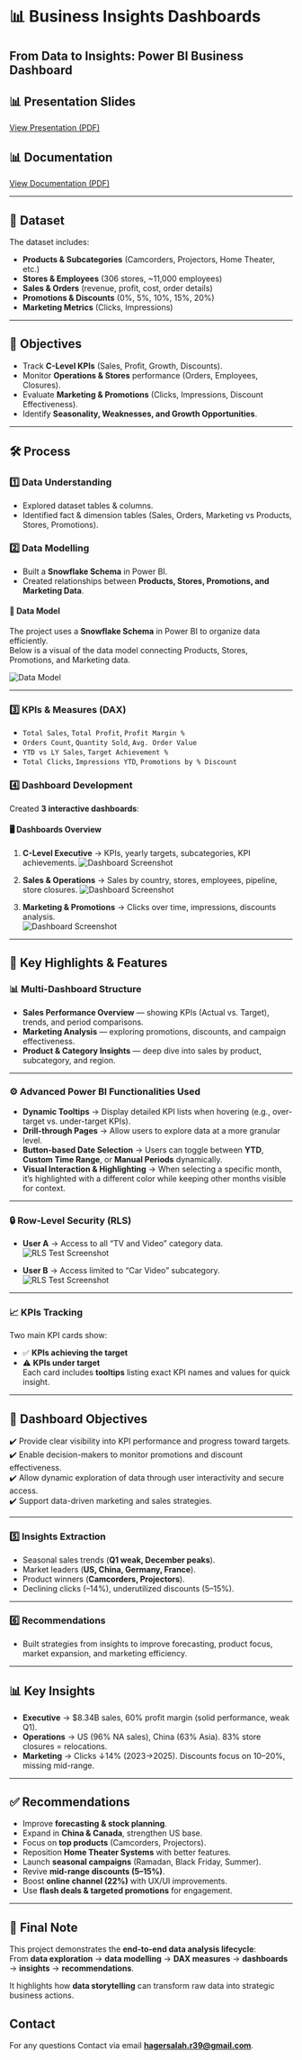# 📊 Business Insights Dashboards  
## From Data to Insights: Power BI Business Dashboard  

## 📊 Presentation Slides
[View Presentation (PDF)](https://github.com/HagerSalahRamadan/Power-BI-Business-Insights/blob/main/Presentation_Sales%20Analysis.pdf?raw=true)


## 📊 Documentation 
[View Documentation (PDF)](https://github.com/HagerSalahRamadan/Power-BI-Business-Insights/blob/main/Documentation_Sales%20Analysis.pdf)


---

## 📂 Dataset  
The dataset includes:
- **Products & Subcategories** (Camcorders, Projectors, Home Theater, etc.)
- **Stores & Employees** (306 stores, ~11,000 employees)
- **Sales & Orders** (revenue, profit, cost, order details)
- **Promotions & Discounts** (0%, 5%, 10%, 15%, 20%)
- **Marketing Metrics** (Clicks, Impressions)

---

## 🎯 Objectives  
- Track **C-Level KPIs** (Sales, Profit, Growth, Discounts).  
- Monitor **Operations & Stores** performance (Orders, Employees, Closures).  
- Evaluate **Marketing & Promotions** (Clicks, Impressions, Discount Effectiveness).  
- Identify **Seasonality, Weaknesses, and Growth Opportunities**.  

---

## 🛠️ Process  

### 1️⃣ Data Understanding  
- Explored dataset tables & columns.  
- Identified fact & dimension tables (Sales, Orders, Marketing vs Products, Stores, Promotions).  

### 2️⃣ Data Modelling  
- Built a **Snowflake Schema** in Power BI.  
- Created relationships between **Products, Stores, Promotions, and Marketing Data**.  

#### 🧩 Data Model  
The project uses a **Snowflake Schema** in Power BI to organize data efficiently.  
Below is a visual of the data model connecting Products, Stores, Promotions, and Marketing data.

![Data Model](https://github.com/HagerSalahRamadan/Power-BI-Business-Insights/blob/main/model.jpg)

---

### 3️⃣ KPIs & Measures (DAX)  
- `Total Sales`, `Total Profit`, `Profit Margin %`  
- `Orders Count`, `Quantity Sold`, `Avg. Order Value`  
- `YTD vs LY Sales`, `Target Achievement %`  
- `Total Clicks`, `Impressions YTD`, `Promotions by % Discount`  

### 4️⃣ Dashboard Development  
Created **3 interactive dashboards**:

#### 🖥️ Dashboards Overview  

1. **C-Level Executive** → KPIs, yearly targets, subcategories, KPI achievements. 
![Dashboard Screenshot](https://github.com/HagerSalahRamadan/Power-BI-Business-Insights/blob/main/1.C-Level%20Executive%20Dashboard.jpg)

2. **Sales & Operations** → Sales by country, stores, employees, pipeline, store closures. 
![Dashboard Screenshot](https://github.com/HagerSalahRamadan/Power-BI-Business-Insights/blob/main/2.Operations%20%26%20Sales%20Team%20Dashboard.jpg)

3. **Marketing & Promotions** → Clicks over time, impressions, discounts analysis.  
![Dashboard Screenshot](https://github.com/HagerSalahRamadan/Power-BI-Business-Insights/blob/main/3.Marketing%20%26%20Promotions%20Dashboard.jpg)


---

## 🌟 Key Highlights & Features  

### 📊 Multi-Dashboard Structure  
- **Sales Performance Overview** — showing KPIs (Actual vs. Target), trends, and period comparisons.  
- **Marketing Analysis** — exploring promotions, discounts, and campaign effectiveness.  
- **Product & Category Insights** — deep dive into sales by product, subcategory, and region.  

---

### ⚙️ Advanced Power BI Functionalities Used  
- **Dynamic Tooltips** → Display detailed KPI lists when hovering (e.g., over-target vs. under-target KPIs).  
- **Drill-through Pages** → Allow users to explore data at a more granular level.  
- **Button-based Date Selection** → Users can toggle between **YTD**, **Custom Time Range**, or **Manual Periods** dynamically.  
- **Visual Interaction & Highlighting** → When selecting a specific month, it’s highlighted with a different color while keeping other months visible for context.  

---

### 🔒 Row-Level Security (RLS)  
- **User A** → Access to all “TV and Video” category data.  
 ![RLS Test Screenshot](https://github.com/HagerSalahRamadan/Power-BI-Business-Insights/blob/main/RLS%20A%20USER.jpg)

- **User B** → Access limited to “Car Video” subcategory.  
 ![RLS Test Screenshot](https://github.com/HagerSalahRamadan/Power-BI-Business-Insights/blob/main/RLS%20B%20user.jpg)

---

### 📈 KPIs Tracking  
Two main KPI cards show:
- ✅ **KPIs achieving the target**  
- ⚠️ **KPIs under target**  
Each card includes **tooltips** listing exact KPI names and values for quick insight.  

---

## 🎯 Dashboard Objectives  
✔️ Provide clear visibility into KPI performance and progress toward targets.  
✔️ Enable decision-makers to monitor promotions and discount effectiveness.  
✔️ Allow dynamic exploration of data through user interactivity and secure access.  
✔️ Support data-driven marketing and sales strategies.  

---

### 5️⃣ Insights Extraction  
- Seasonal sales trends (**Q1 weak, December peaks**).  
- Market leaders (**US, China, Germany, France**).  
- Product winners (**Camcorders, Projectors**).  
- Declining clicks (–14%), underutilized discounts (5–15%).  

---

### 6️⃣ Recommendations  
- Built strategies from insights to improve forecasting, product focus, market expansion, and marketing efficiency.  

---

## 📊 Key Insights  
- **Executive** → $8.34B sales, 60% profit margin (solid performance, weak Q1).  
- **Operations** → US (96% NA sales), China (63% Asia). 83% store closures = relocations.  
- **Marketing** → Clicks ↓14% (2023→2025). Discounts focus on 10–20%, missing mid-range.  

---

## ✅ Recommendations  
- Improve **forecasting & stock planning**.  
- Expand in **China & Canada**, strengthen US base.  
- Focus on **top products** (Camcorders, Projectors).  
- Reposition **Home Theater Systems** with better features.  
- Launch **seasonal campaigns** (Ramadan, Black Friday, Summer).  
- Revive **mid-range discounts (5–15%)**.  
- Boost **online channel (22%)** with UX/UI improvements.  
- Use **flash deals & targeted promotions** for engagement.  

---

## 📌 Final Note  
This project demonstrates the **end-to-end data analysis lifecycle**:  
From **data exploration** → **data modelling** → **DAX measures** → **dashboards** → **insights** → **recommendations**.  

It highlights how **data storytelling** can transform raw data into strategic business actions.  

## Contact
For any questions Contact via email **hagersalah.r39@gmail.com**.
